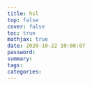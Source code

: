 ```yaml
---
title: hsl
top: false
cover: false
toc: true
mathjax: true
date: 2020-10-22 10:08:07
password:
summary:
tags:
categories:
---
```

